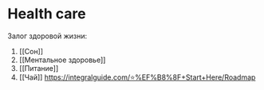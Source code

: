 # Health care
Залог здоровой жизни:
1. [[Сон]]
2. [[Ментальное здоровье]]
3. [[Питание]]
4. [[Чай]]
https://integralguide.com/⭐%EF%B8%8F+Start+Here/Roadmap